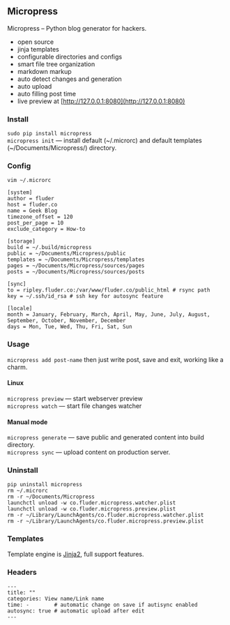 ## Micropress

Micropress – Python blog generator for hackers.  

- open source  
- jinja templates  
- configurable directories and configs  
- smart file tree organization  
- markdown markup  
- auto detect changes and generation  
- auto upload  
- auto filling post time  
- live preview at [http://127.0.0.1:8080](http://127.0.0.1:8080)

### Install

``sudo pip install micropress``  
``micropress init`` — install default (~/.microrc) and default 
templates (~/Documents/Micropress/) directory.

### Config

``vim ~/.microrc``

    [system]
    author = fluder
    host = fluder.co
    name = Geek Blog
    timezone_offset = 120
    post_per_page = 10
    exclude_category = How-to

    [storage]
    build = ~/.build/micropress
    public = ~/Documents/Micropress/public
    templates = ~/Documents/Micropress/templates
    pages = ~/Documents/Micropress/sources/pages
    posts = ~/Documents/Micropress/sources/posts

    [sync]
    to = ripley.fluder.co:/var/www/fluder.co/public_html # rsync path
    key = ~/.ssh/id_rsa # ssh key for autosync feature

    [locale]
    month = January, February, March, April, May, June, July, August, September, October, November, December
    days = Mon, Tue, Wed, Thu, Fri, Sat, Sun

### Usage 

``micropress add post-name`` then just write post, save and exit, working like a
charm.

#### Linux 

``micropress preview`` — start webserver preview  
``micropress watch`` — start file changes watcher  

#### Manual mode

``micropress generate`` — save public and generated content into build
directory.  
``micropress sync`` — upload content on production server.  

### Uninstall

``pip uninstall micropress``  
``rm ~/.microrc``  
``rm -r ~/Documents/Micropress``  
``launchctl unload -w co.fluder.micropress.watcher.plist``  
``launchctl unload -w co.fluder.micropress.preview.plist``  
``rm -r ~/Library/LaunchAgents/co.fluder.micropress.watcher.plist``  
``rm -r ~/Library/LaunchAgents/co.fluder.micropress.preview.plist``

### Templates 

Template engine is [Jinja2](http://jinja.pocoo.org/docs/), full support
features.

### Headers

    ---
    title: ""
    categories: View name/Link name
    time: -        # automatic change on save if autisync enabled
    autosync: true # automatic upload after edit
    ---
